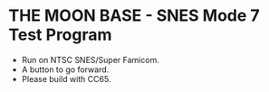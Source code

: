 # THE MOON BASE - SNES Mode 7 Test Program

* Run on NTSC SNES/Super Famicom.
* A button to go forward.
* Please build with CC65.
